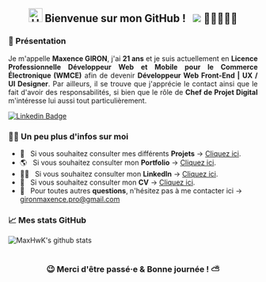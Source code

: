 <div align="center">
    
## <img src="https://user-images.githubusercontent.com/1303154/88677602-1635ba80-d120-11ea-84d8-d263ba5fc3c0.gif" width="28px" alt="Hello">  Bienvenue sur mon GitHub ! &nbsp; ![](https://komarev.com/ghpvc/?username=MaxHwK&label=Visiteurs+:) 👩🏼‍🤝‍🧑🏻

</div>

### 🚀 Présentation

<div align="justify"> Je m'appelle <b>Maxence GIRON</b>, j'ai <b>21 ans</b> et je suis actuellement en <b>Licence Professionnelle Développeur Web et Mobile pour le Commerce Électronique (WMCE)</b> afin de devenir <b>Développeur Web Front-End | UX / UI Designer</b>. Par ailleurs, il se trouve que j'apprécie le contact ainsi que le fait d'avoir des responsabilités, si bien que le rôle de <b>Chef de Projet Digital</b> m'intéresse lui aussi tout particulièrement. 
</div>


[![Linkedin Badge](https://img.shields.io/badge/endpoint?style=for-the-badge&labelColor=0e76a8&logo=linkedin&logoColor=white)](https://www.linkedin.com/in/maxence-giron/)

### 👨‍💻 Un peu plus d'infos sur moi

- 💾 &nbsp; Si vous souhaitez consulter mes différents <b>Projets</b> → [Cliquez ici](https://github.com/MaxHwK?tab=repositories).
- 🌎 &nbsp; Si vous souhaitez consulter mon <b>Portfolio</b> → [Cliquez ici](https://maxhwk.github.io/).
- 👨‍💼 &nbsp; Si vous souhaitez consulter mon <b>LinkedIn</b> → [Cliquez ici](https://www.linkedin.com/in/maxence-giron/).
- 📝 &nbsp; Si vous souhaitez consulter mon <b>CV</b> → [Cliquez ici](https://maxhwk.github.io/public/doc/CV_GIRON_Maxence.pdf).
- 📩 &nbsp; Pour toutes autres <b>questions</b>, n'hésitez pas à me contacter ici → gironmaxence.pro@gmail.com  

### 📈 Mes stats GitHub

![MaxHwK's github stats](https://github-readme-stats.vercel.app/api?username=MaxHwK&count_private=true&theme=tokyonight&hide=contribs,prs)

#

<div align="center">

### 😉 Merci d'être passé·e & Bonne journée ! ⛅
 
</div>
